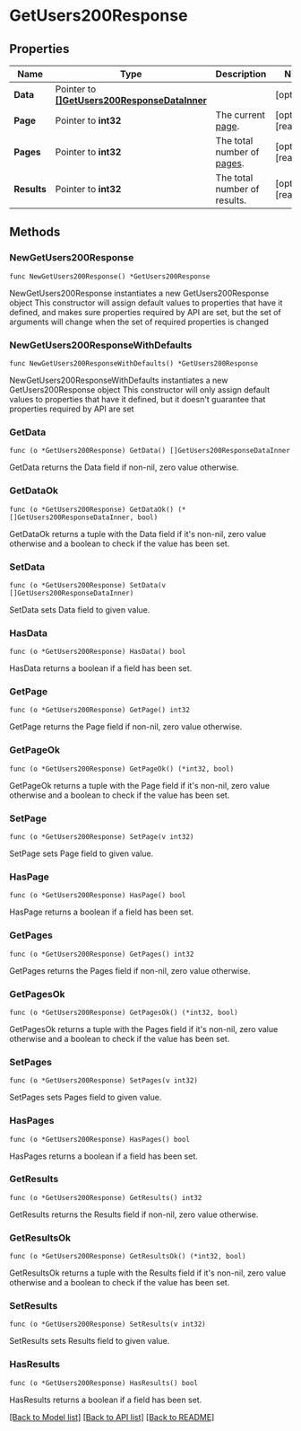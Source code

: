 # GetUsers200Response

## Properties

Name | Type | Description | Notes
------------ | ------------- | ------------- | -------------
**Data** | Pointer to [**[]GetUsers200ResponseDataInner**](GetUsers200ResponseDataInner.md) |  | [optional] 
**Page** | Pointer to **int32** | The current [page](https://techdocs.akamai.com/linode-api/reference/pagination). | [optional] [readonly] 
**Pages** | Pointer to **int32** | The total number of [pages](https://techdocs.akamai.com/linode-api/reference/pagination). | [optional] [readonly] 
**Results** | Pointer to **int32** | The total number of results. | [optional] [readonly] 

## Methods

### NewGetUsers200Response

`func NewGetUsers200Response() *GetUsers200Response`

NewGetUsers200Response instantiates a new GetUsers200Response object
This constructor will assign default values to properties that have it defined,
and makes sure properties required by API are set, but the set of arguments
will change when the set of required properties is changed

### NewGetUsers200ResponseWithDefaults

`func NewGetUsers200ResponseWithDefaults() *GetUsers200Response`

NewGetUsers200ResponseWithDefaults instantiates a new GetUsers200Response object
This constructor will only assign default values to properties that have it defined,
but it doesn't guarantee that properties required by API are set

### GetData

`func (o *GetUsers200Response) GetData() []GetUsers200ResponseDataInner`

GetData returns the Data field if non-nil, zero value otherwise.

### GetDataOk

`func (o *GetUsers200Response) GetDataOk() (*[]GetUsers200ResponseDataInner, bool)`

GetDataOk returns a tuple with the Data field if it's non-nil, zero value otherwise
and a boolean to check if the value has been set.

### SetData

`func (o *GetUsers200Response) SetData(v []GetUsers200ResponseDataInner)`

SetData sets Data field to given value.

### HasData

`func (o *GetUsers200Response) HasData() bool`

HasData returns a boolean if a field has been set.

### GetPage

`func (o *GetUsers200Response) GetPage() int32`

GetPage returns the Page field if non-nil, zero value otherwise.

### GetPageOk

`func (o *GetUsers200Response) GetPageOk() (*int32, bool)`

GetPageOk returns a tuple with the Page field if it's non-nil, zero value otherwise
and a boolean to check if the value has been set.

### SetPage

`func (o *GetUsers200Response) SetPage(v int32)`

SetPage sets Page field to given value.

### HasPage

`func (o *GetUsers200Response) HasPage() bool`

HasPage returns a boolean if a field has been set.

### GetPages

`func (o *GetUsers200Response) GetPages() int32`

GetPages returns the Pages field if non-nil, zero value otherwise.

### GetPagesOk

`func (o *GetUsers200Response) GetPagesOk() (*int32, bool)`

GetPagesOk returns a tuple with the Pages field if it's non-nil, zero value otherwise
and a boolean to check if the value has been set.

### SetPages

`func (o *GetUsers200Response) SetPages(v int32)`

SetPages sets Pages field to given value.

### HasPages

`func (o *GetUsers200Response) HasPages() bool`

HasPages returns a boolean if a field has been set.

### GetResults

`func (o *GetUsers200Response) GetResults() int32`

GetResults returns the Results field if non-nil, zero value otherwise.

### GetResultsOk

`func (o *GetUsers200Response) GetResultsOk() (*int32, bool)`

GetResultsOk returns a tuple with the Results field if it's non-nil, zero value otherwise
and a boolean to check if the value has been set.

### SetResults

`func (o *GetUsers200Response) SetResults(v int32)`

SetResults sets Results field to given value.

### HasResults

`func (o *GetUsers200Response) HasResults() bool`

HasResults returns a boolean if a field has been set.


[[Back to Model list]](../README.md#documentation-for-models) [[Back to API list]](../README.md#documentation-for-api-endpoints) [[Back to README]](../README.md)



